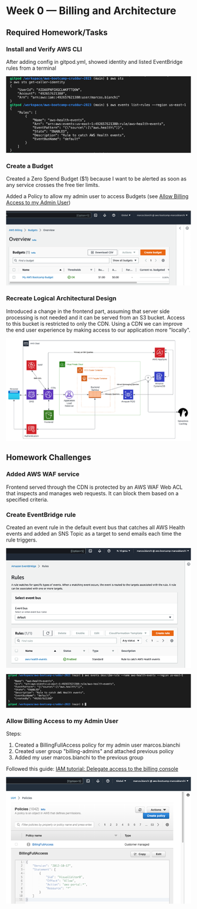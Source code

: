 # Week 0 — Billing and Architecture

## Required Homework/Tasks

### Install and Verify AWS CLI 

After adding config in gitpod.yml, showed identity and listed EventBridge rules from a terminal 

![aws-cli-proof](assets/mb-proof-aws-cli.png)

### Create a Budget

Created a Zero Spend Budget ($1) because I want to be alerted as soon as any service crosses the free tier limits.

Added a Policy to allow my admin user to access Budgets (see [Allow Billing Access to my Admin User](week0.md#allow-billing-access-to-my-admin-user))

![Alt text](assets/mb-proof-budget.png)

### Recreate Logical Architectural Design

Introduced a change in the frontend part, assuming that server side processing is not needed and it can be served from an S3 bucket. Access to this bucket is restricted to only the CDN.
Using a CDN we can improve the end user experience by making access to our application more "locally".


![Alt text](assets/mb-proof-arch-diagram-lucidcharts.png)


## Homework Challenges

### Added AWS WAF service 

Frontend served through the CDN is protected by an AWS WAF Web ACL that inspects and manages web requests. It can block them based on a specified criteria.

### Create EventBridge rule 

Created an event rule in the default event bus that catches all AWS Health events and added an SNS Topic as a target to send emails each time the rule triggers.

![Alt text](assets/mb-proof-eventbridge-health-rule.png)

![Alt text](assets/mb-proof-eventbridge-rule-cli.png)

### Allow Billing Access to my Admin User

Steps:
1. Created a BillingFullAccess policy for my admin user marcos.bianchi
2. Created user group "billing-admins" and attached previous policy
3. Added my user marcos.bianchi to the previous group

Followed this guide:
[IAM tutorial: Delegate access to the billing console](https://docs.aws.amazon.com/IAM/latest/UserGuide/tutorial_billing.html?icmpid=docs_iam_console#tutorial-billing-step2)

![Alt text](assets/mb-proof-billing-policy.png)
